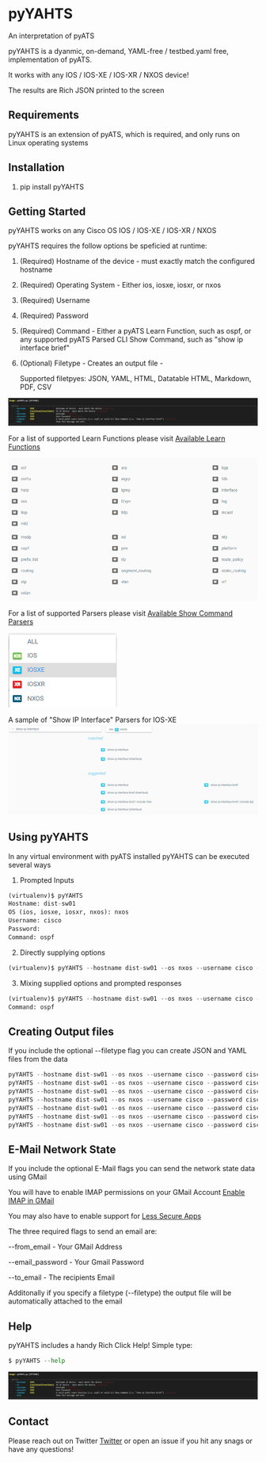 # pyYAHTS
An interpretation of pyATS

pyYAHTS is a dyanmic, on-demand, YAML-free / testbed.yaml free, implementation of pyATS. 

It works with any IOS / IOS-XE / IOS-XR / NXOS device!

The results are Rich JSON printed to the screen

## Requirements
pyYAHTS is an extension of pyATS, which is required, and only runs on Linux operating systems
## Installation

1. pip install pyYAHTS

## Getting Started

pyYAHTS works on any Cisco OS IOS / IOS-XE / IOS-XR / NXOS

pyYAHTS requires the follow options be speficied at runtime:

1. (Required) Hostname of the device - must exactly match the configured hostname
2. (Required) Operating System - Either ios, iosxe, iosxr, or nxos
3. (Required) Username
4. (Required) Password
5. (Required) Command - Either a pyATS Learn Function, such as ospf, or any supported pyATS Parsed CLI Show Command, such as "show ip interface brief"
6. (Optional) Filetype - Creates an output file - 

    Supported filetpyes: JSON, YAML, HTML, Datatable HTML, Markdown, PDF, CSV

![Help](images/help01.png)

For a list of supported Learn Functions please visit [Available Learn Functions](https://pubhub.devnetcloud.com/media/genie-feature-browser/docs/#/models)

![Available Learn Functions](/images/available_learn_functions.png)

For a list of supported Parsers please visit [Available Show Command Parsers](https://pubhub.devnetcloud.com/media/genie-feature-browser/docs/#/parsers)

![Available Show Parsers](/images/available_show_parsers01.png)

A sample of "Show IP Interface" Parsers for IOS-XE
![IOS-XE Show IP Interface Sample](/images/available_show_parsers02.png)


## Using pyYAHTS

In any virtual environment with pyATS installed pyYAHTS can be executed several ways

1. Prompted Inputs

```python
(virtualenv)$ pyYAHTS
Hostname: dist-sw01
OS (ios, iosxe, iosxr, nxos): nxos
Username: cisco
Password:
Command: ospf
```

2. Directly supplying options

```python
(virtualenv)$ pyYAHTS --hostname dist-sw01 --os nxos --username cisco --password cisco --command ospf
```

3. Mixing supplied options and prompted responses

```python
(virtualenv)$ pyYAHTS --hostname dist-sw01 --os nxos --username cisco --password cisco
Command: ospf
```

## Creating Output files

If you include the optional --filetype flag you can create JSON and YAML files from the data 

```python
pyYAHTS --hostname dist-sw01 --os nxos --username cisco --password cisco --command ospf --filetype json
pyYAHTS --hostname dist-sw01 --os nxos --username cisco --password cisco --command ospf --filetype yaml
pyYAHTS --hostname dist-sw01 --os nxos --username cisco --password cisco --command ospf --filetype html
pyYAHTS --hostname dist-sw01 --os nxos --username cisco --password cisco --command ospf --filetype datatable
pyYAHTS --hostname dist-sw01 --os nxos --username cisco --password cisco --command ospf --filetype markdown
pyYAHTS --hostname dist-sw01 --os nxos --username cisco --password cisco --command ospf --filetype pdf
pyYAHTS --hostname dist-sw01 --os nxos --username cisco --password cisco --command ospf --filetype csv
```

## E-Mail Network State

If you include the optional E-Mail flags you can send the network state data using GMail 

You will have to enable IMAP permissions on your GMail Account [Enable IMAP in GMail](https://support.google.com/mail/answer/7126229?hl=en#zippy=%2Cstep-check-that-imap-is-turned-on)

You may also have to enable support for [Less Secure Apps](https://support.google.com/accounts/answer/6010255?hl=en)

The three required flags to send an email are:

--from_email - Your GMail Address

--email_password - Your Gmail Password

--to_email - The recipients Email

Additonally if you specify a filetype (--filetype) the output file will be automatically attached to the email
## Help

pyYAHTS includes a handy Rich Click Help! Simple type:

```python
$ pyYAHTS --help
```

![More Help](images/help01.png)

## Contact

Please reach out on Twitter [Twitter](https://twitter.com/john_capobianco) or open an issue if you hit any snags or have any questions!